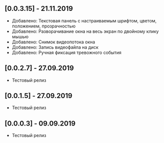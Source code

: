 ## [0.0.3.15] - 21.11.2019
- Добавлено: Текстовая панель с настраиваемым шрифтом, цветом, положением, прозрачностью
- Добавлено: Разворачивание окна на весь экран по двойному клику мышью
- Добавлено: Снимок видеопотока окна
- Добавлено: Запись видеофайла на диск
- Добавлено: Ручная фиксация тревожного события
## [0.0.2.7] - 27.09.2019
- Тестовый релиз
## [0.0.1.5] - 27.09.2019
- Тестовый релиз
## [0.0.0.3] - 09.09.2019
- Тестовый релиз
